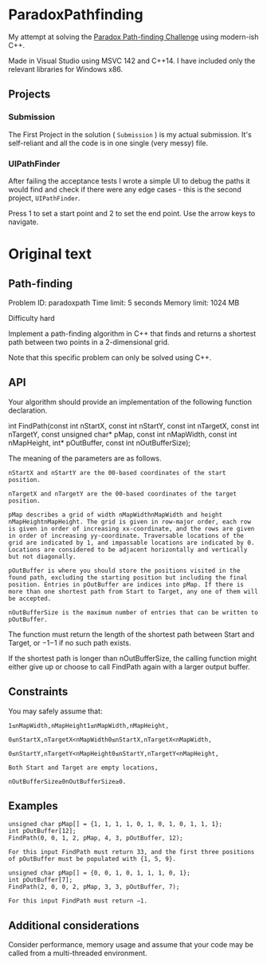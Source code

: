 # ParadoxPathfinding

My attempt at solving the [Paradox Path-finding Challenge](https://paradox.kattis.com/problems/paradoxpath) using modern-ish C++.

Made in Visual Studio using MSVC 142 and C++14. I have included only the relevant libraries for Windows x86.

## Projects
### Submission
The First Project in the solution ( `Submission` ) is my actual submission. It's self-reliant and all the code is in one single (very messy) file.

### UIPathFinder
After failing the acceptance tests I wrote a simple UI to debug the paths it would find and check if there were any edge cases - this is the second project, `UIPathFinder`.

Press 1 to set a start point and 2 to set the end point. Use the arrow keys to navigate.

# Original text

## Path-finding

Problem ID: paradoxpath
Time limit: 5 seconds
Memory limit: 1024 MB

Difficulty
hard

Implement a path-finding algorithm in C++ that finds and returns a shortest path between two points in a 2-dimensional grid.

Note that this specific problem can only be solved using C++.
## API

Your algorithm should provide an implementation of the following function declaration.

int FindPath(const int nStartX, const int nStartY,
             const int nTargetX, const int nTargetY, 
             const unsigned char* pMap, const int nMapWidth, const int nMapHeight,
             int* pOutBuffer, const int nOutBufferSize);

The meaning of the parameters are as follows.

    nStartX and nStartY are the 00-based coordinates of the start position.

    nTargetX and nTargetY are the 00-based coordinates of the target position.

    pMap describes a grid of width nMapWidthnMapWidth and height nMapHeightnMapHeight. The grid is given in row-major order, each row is given in order of increasing xx-coordinate, and the rows are given in order of increasing yy-coordinate. Traversable locations of the grid are indicated by 1, and impassable locations are indicated by 0. Locations are considered to be adjacent horizontally and vertically but not diagonally.

    pOutBuffer is where you should store the positions visited in the found path, excluding the starting position but including the final position. Entries in pOutBuffer are indices into pMap. If there is more than one shortest path from Start to Target, any one of them will be accepted.

    nOutBufferSize is the maximum number of entries that can be written to pOutBuffer.

The function must return the length of the shortest path between Start and Target, or −1−1 if no such path exists.

If the shortest path is longer than nOutBufferSize, the calling function might either give up or choose to call FindPath again with a larger output buffer.
## Constraints

You may safely assume that:

    1≤nMapWidth,nMapHeight1≤nMapWidth,nMapHeight,

    0≤nStartX,nTargetX<nMapWidth0≤nStartX,nTargetX<nMapWidth,

    0≤nStartY,nTargetY<nMapHeight0≤nStartY,nTargetY<nMapHeight,

    Both Start and Target are empty locations,

    nOutBufferSize≥0nOutBufferSize≥0.

## Examples

    unsigned char pMap[] = {1, 1, 1, 1, 0, 1, 0, 1, 0, 1, 1, 1};
    int pOutBuffer[12];
    FindPath(0, 0, 1, 2, pMap, 4, 3, pOutBuffer, 12);

    For this input FindPath must return 33, and the first three positions of pOutBuffer must be populated with {1, 5, 9}.

    unsigned char pMap[] = {0, 0, 1, 0, 1, 1, 1, 0, 1};
    int pOutBuffer[7];
    FindPath(2, 0, 0, 2, pMap, 3, 3, pOutBuffer, 7);

    For this input FindPath must return −1.

## Additional considerations

Consider performance, memory usage and assume that your code may be called from a multi-threaded environment.
